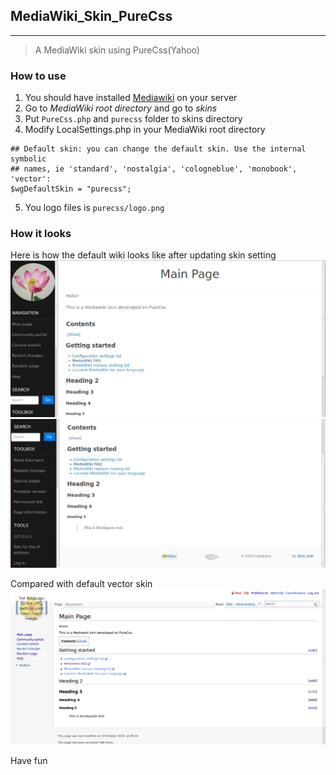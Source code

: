 ## MediaWiki_Skin_PureCss ##
---

> A MediaWiki skin using PureCss(Yahoo)

### How to use ###
1. You should have installed [Mediawiki](http://www.mediawiki.org/wiki/MediaWiki) on your server<br>
2. Go to *MediaWiki root directory* and go to *skins*<br>
3. Put ```PureCss.php``` and ```purecss``` folder to skins directory<br>
4. Modify LocalSettings.php in your MediaWiki root directory<br>

```lang="php"
## Default skin: you can change the default skin. Use the internal symbolic
## names, ie 'standard', 'nostalgia', 'cologneblue', 'monobook', 'vector':
$wgDefaultSkin = "purecss";

```

5. You logo files is ```purecss/logo.png```

### How it looks ###

Here is how the default wiki looks like after updating skin setting<br>
![](img/PureCss1.png) <br>
![](img/PureCss2.png) <br>

Compared with default vector skin<br>
![](img/vector.png) <br>

Have fun 
